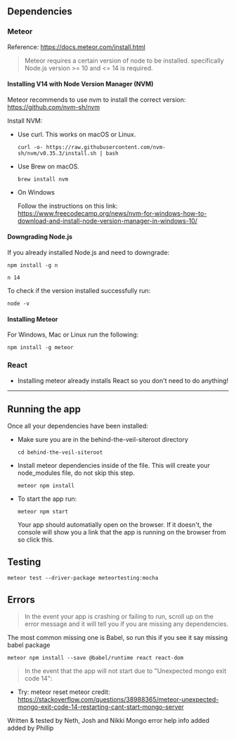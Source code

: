 ## Dependencies

### Meteor

Reference: https://docs.meteor.com/install.html

> Meteor requires a certain version of node to be installed.
> specifically Node.js version >= 10 and <= 14 is required.

#### Installing V14 with Node Version Manager (NVM)

Meteor recommends to use nvm to install the correct version: https://github.com/nvm-sh/nvm

Install NVM:

- Use curl. This works on macOS or Linux.
  ```console
  curl -o- https://raw.githubusercontent.com/nvm-sh/nvm/v0.35.3/install.sh | bash
  ```
- Use Brew on macOS.
  ```console
  brew install nvm
  ```
- On Windows

  Follow the instructions on this link: https://www.freecodecamp.org/news/nvm-for-windows-how-to-download-and-install-node-version-manager-in-windows-10/

#### Downgrading Node.js

If you already installed Node.js and need to downgrade:

```console
npm install -g n
```

```console
n 14
```

To check if the version installed successfully run:

```console
node -v
```

#### Installing Meteor

For Windows, Mac or Linux run the following:

```console
npm install -g meteor
```

### React

- Installing meteor already installs React so you don't need to do anything!

---

## Running the app

Once all your dependencies have been installed:

- Make sure you are in the behind-the-veil-siteroot directory
  ```console
  cd behind-the-veil-siteroot
  ```
- Install meteor dependencies inside of the file. This will create your node_modules file, do not skip this step.️
  ```console
  meteor npm install
  ```
- To start the app run:
  ```console
  meteor npm start
  ```
  Your app should automatially open on the browser. If it doesn't, the console will show you a link that the app is running on the browser from so click this.

## Testing

```console
meteor test --driver-package meteortesting:mocha
```

## Errors

> In the event your app is crashing or failing to run, scroll up on the error message and it will tell you if you are missing any dependencies.

The most common missing one is Babel, so run this if you see it say missing babel package

```console
meteor npm install --save @babel/runtime react react-dom
```

> In the event that the app will not start due to "Unexpected mongo exit code 14":

- Try:
  meteor reset
  meteor
  credit: https://stackoverflow.com/questions/38988365/meteor-unexpected-mongo-exit-code-14-restarting-cant-start-mongo-server

Written & tested by Neth, Josh and Nikki
Mongo error help info added added by Phillip
